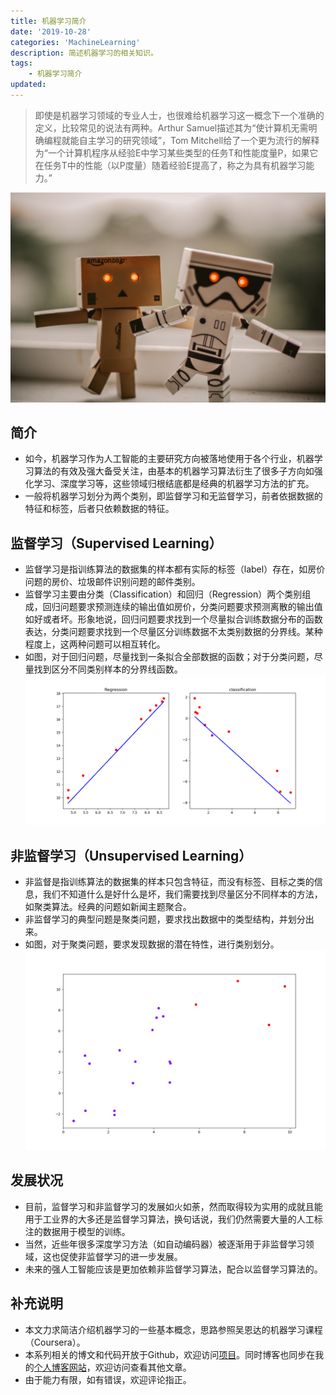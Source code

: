 ```yaml
---
title: 机器学习简介
date: '2019-10-28'
categories: 'MachineLearning'
description: 简述机器学习的相关知识。
tags: 
    - 机器学习简介
updated: 
---
```



>即使是机器学习领域的专业人士，也很难给机器学习这一概念下一个准确的定义，比较常见的说法有两种。Arthur Samuel描述其为“使计算机无需明确编程就能自主学习的研究领域”，Tom Mitchell给了一个更为流行的解释为“一个计算机程序从经验E中学习某些类型的任务T和性能度量P，如果它在任务T中的性能（以P度量）随着经验E提高了，称之为具有机器学习能力。”

![ALT](/asset/2019-10-28/ml.jpg)


## 简介
- 如今，机器学习作为人工智能的主要研究方向被落地使用于各个行业，机器学习算法的有效及强大备受关注，由基本的机器学习算法衍生了很多子方向如强化学习、深度学习等，这些领域归根结底都是经典的机器学习方法的扩充。
- 一般将机器学习划分为两个类别，即监督学习和无监督学习，前者依据数据的特征和标签，后者只依赖数据的特征。


## 监督学习（Supervised Learning）
- 监督学习是指训练算法的数据集的样本都有实际的标签（label）存在，如房价问题的房价、垃圾邮件识别问题的邮件类别。
- 监督学习主要由分类（Classification）和回归（Regression）两个类别组成，回归问题要求预测连续的输出值如房价，分类问题要求预测离散的输出值如好或者坏。形象地说，回归问题要求找到一个尽量拟合训练数据分布的函数表达，分类问题要求找到一个尽量区分训练数据不太类别数据的分界线。某种程度上，这两种问题可以相互转化。
- 如图，对于回归问题，尽量找到一条拟合全部数据的函数；对于分类问题，尽量找到区分不同类别样本的分界线函数。![](/asset/2019-10-28/plot.png)


## 非监督学习（Unsupervised Learning）
- 非监督是指训练算法的数据集的样本只包含特征，而没有标签、目标之类的信息，我们不知道什么是好什么是坏，我们需要找到尽量区分不同样本的方法，如聚类算法。经典的问题如新闻主题聚合。
- 非监督学习的典型问题是聚类问题，要求找出数据中的类型结构，并划分出来。
- 如图，对于聚类问题，要求发现数据的潜在特性，进行类别划分。![](/asset/2019-10-28/cluster.png)


## 发展状况
- 目前，监督学习和非监督学习的发展如火如荼，然而取得较为实用的成就且能用于工业界的大多还是监督学习算法，换句话说，我们仍然需要大量的人工标注的数据用于模型的训练。
- 当然，近些年很多深度学习方法（如自动编码器）被逐渐用于非监督学习领域，这也促使非监督学习的进一步发展。
- 未来的强人工智能应该是更加依赖非监督学习算法，配合以监督学习算法的。


## 补充说明
- 本文力求简洁介绍机器学习的一些基本概念，思路参照吴恩达的机器学习课程（Coursera）。
- 本系列相关的博文和代码开放于Github，欢迎访问[项目](https://github.com/luanshiyinyang/ML)。同时博客也同步在我的[个人博客网站](https://luanshiyinyang.github.io)，欢迎访问查看其他文章。
- 由于能力有限，如有错误，欢迎评论指正。